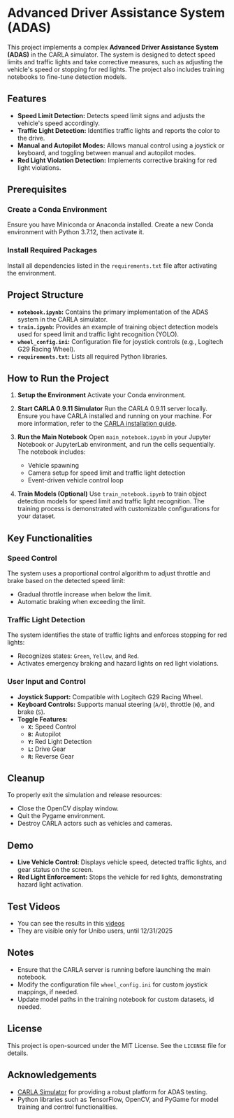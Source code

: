 # Advanced Driver Assistance System (ADAS)

This project implements a complex **Advanced Driver Assistance System (ADAS)** in the CARLA simulator. The system is designed to detect speed limits and traffic lights and take corrective measures, such as adjusting the vehicle's speed or stopping for red lights. The project also includes training notebooks to fine-tune detection models.

## Features
- **Speed Limit Detection:** Detects speed limit signs and adjusts the vehicle's speed accordingly.
- **Traffic Light Detection:** Identifies traffic lights and reports the color to the drive.
- **Manual and Autopilot Modes:** Allows manual control using a joystick or keyboard, and toggling between manual and autopilot modes.
- **Red Light Violation Detection:** Implements corrective braking for red light violations.

## Prerequisites

### Create a Conda Environment
Ensure you have Miniconda or Anaconda installed. Create a new Conda environment with Python 3.7.12, then activate it.

### Install Required Packages
Install all dependencies listed in the `requirements.txt` file after activating the environment.

## Project Structure
- **`notebook.ipynb`:** Contains the primary implementation of the ADAS system in the CARLA simulator.
- **`train.ipynb`:** Provides an example of training object detection models used for speed limit and traffic light recognition (YOLO).
- **`wheel_config.ini`:** Configuration file for joystick controls (e.g., Logitech G29 Racing Wheel).
- **`requirements.txt`:** Lists all required Python libraries.

## How to Run the Project

1. **Setup the Environment**
   Activate your Conda environment.

2. **Start CARLA 0.9.11 Simulator**
   Run the CARLA 0.9.11 server locally. Ensure you have CARLA installed and running on your machine. For more information, refer to the [CARLA installation guide](https://carla.readthedocs.io/en/latest/start_quickstart/).

3. **Run the Main Notebook**
   Open `main_notebook.ipynb` in your Jupyter Notebook or JupyterLab environment, and run the cells sequentially. The notebook includes:
   - Vehicle spawning
   - Camera setup for speed limit and traffic light detection
   - Event-driven vehicle control loop

4. **Train Models (Optional)**
   Use `train_notebook.ipynb` to train object detection models for speed limit and traffic light recognition. The training process is demonstrated with customizable configurations for your dataset.

## Key Functionalities

### Speed Control
The system uses a proportional control algorithm to adjust throttle and brake based on the detected speed limit:
- Gradual throttle increase when below the limit.
- Automatic braking when exceeding the limit.

### Traffic Light Detection
The system identifies the state of traffic lights and enforces stopping for red lights:
- Recognizes states: `Green`, `Yellow`, and `Red`.
- Activates emergency braking and hazard lights on red light violations.

### User Input and Control
- **Joystick Support:** Compatible with Logitech G29 Racing Wheel.
- **Keyboard Controls:** Supports manual steering (`A/D`), throttle (`W`), and brake (`S`).
- **Toggle Features:**
  - **`X`:** Speed Control
  - **`B`:** Autopilot
  - **`Y`:** Red Light Detection
  - **`L`:** Drive Gear
  - **`R`:** Reverse Gear

## Cleanup
To properly exit the simulation and release resources:
- Close the OpenCV display window.
- Quit the Pygame environment.
- Destroy CARLA actors such as vehicles and cameras.

## Demo
- **Live Vehicle Control:** Displays vehicle speed, detected traffic lights, and gear status on the screen.
- **Red Light Enforcement:** Stops the vehicle for red lights, demonstrating hazard light activation.

## Test Videos
- You can see the results in this [videos](https://liveunibo-my.sharepoint.com/:f:/g/personal/andrea_bedei2_studio_unibo_it/EvomtKkLIW1FrdYixnXoiIoBoFHtc72GQirlLdkI6mTG_w?e=bnGEdI)
- They are visible only for Unibo users, until 12/31/2025

## Notes
- Ensure that the CARLA server is running before launching the main notebook.
- Modify the configuration file `wheel_config.ini` for custom joystick mappings, if needed.
- Update model paths in the training notebook for custom datasets, id needed.

## License
This project is open-sourced under the MIT License. See the `LICENSE` file for details.

## Acknowledgements
- [CARLA Simulator](https://carla.org/) for providing a robust platform for ADAS testing.
- Python libraries such as TensorFlow, OpenCV, and PyGame for model training and control functionalities.
